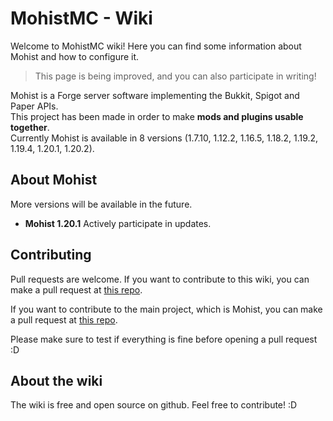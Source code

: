 # MohistMC - Wiki

Welcome to MohistMC wiki! Here you can find some information about Mohist and how to configure it.
> This page is being improved, and you can also participate in writing!

Mohist is a Forge server software implementing the Bukkit, Spigot and Paper APIs.  
This project has been made in order to make **mods and plugins usable together**.  
Currently Mohist is available in 8 versions (1.7.10, 1.12.2, 1.16.5, 1.18.2, 1.19.2, 1.19.4, 1.20.1, 1.20.2).

## About Mohist
More versions will be available in the future.

- **Mohist 1.20.1** Actively participate in updates.

## Contributing
Pull requests are welcome. If you want to contribute to this wiki, you can make a pull request at [this repo](https://github.com/MohistMC/MohistWiki/pulls).

If you want to contribute to the main project, which is Mohist, you can make a pull request at [this repo](https://github.com/MohistMC/Mohist/pulls).

Please make sure to test if everything is fine before opening a pull request :D

## About the wiki
The wiki is free and open source on github. Feel free to contribute! :D
